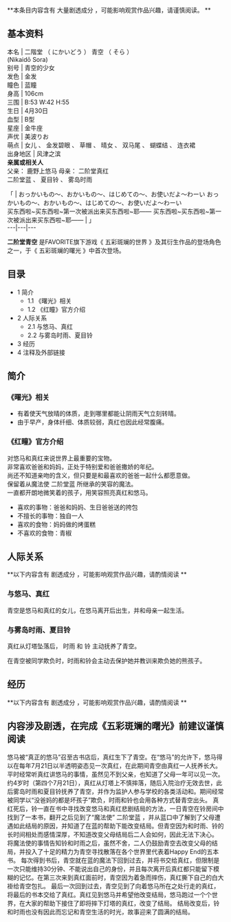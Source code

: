 **本条目内容含有 大量剧透成分  ，可能影响观赏作品兴趣，请谨慎阅读。 **

**基本资料**  
---  
本名  |  二階堂  （  にかいどう  ）  青空  （  そら  ）    
(Nikaidō Sora)  
别号  |  青空的少女   
发色  |  金发   
瞳色  |  蓝瞳   
身高  |  106cm   
三围  |  B:53 W:42 H:55   
生日  |  4月30日   
血型  |  B型   
星座  |  金牛座   
声优  |  美波りお   
萌点  |  女儿  、  金发碧眼  、  草帽  、  晴女  、  双马尾  、  蝴蝶结  、  连衣裙   
出身地区  |  风津之滨   
**亲属或相关人**  
父亲：  鹿野上悠马  母亲：  二阶堂真红  
二阶堂蓝  、  夏目铃  、  雾岛时雨  
  
「  |  おっかいもの～、おかいもの～、はじめての～、お使いだよ～わーい  おっかいもの～、おかいもの～、はじめての～、お使いだよ～わーい    
买东西啦~买东西啦~第一次被派出来买东西啦~耶——  买东西啦~买东西啦~第一次被派出来买东西啦~耶——  |  」   
---|---|---  
  
**二阶堂青空** 是FAVORITE旗下游戏《  五彩斑斓的世界  》及其衍生作品的登场角色之一，于《  五彩斑斓的曙光  》中首次登场。

##  目录

  * 1  简介 
    * 1.1  《曙光》相关 
    * 1.2  《红瞳》官方介绍 
  * 2  人际关系 
    * 2.1  与悠马、真红 
    * 2.2  与雾岛时雨、夏目铃 
  * 3  经历 
  * 4  注释及外部链接 

##  简介

###  《曙光》相关

  * 有着使天气放晴的体质，走到哪里都能让阴雨天气立刻转晴。 
  * 由于早产，身体纤细、体质较弱，真红也因此经常腹痛。 

###  《红瞳》官方介绍

对悠马和真红来说世界上最重要的宝物。  
非常喜欢爸爸和妈妈，正处于特别爱和爸爸撒娇的年纪。  
尚还不知道亲吻的含义，但只要是和最喜欢的爸爸一起什么都愿意做。  
保留着从魔法使  二阶堂蓝  所继承的笑容的魔法。  
一直都开朗地微笑着的孩子，用笑容照亮真红和悠马。

  * 喜欢的事物：爸爸和妈妈、生日爸爸送的挎包 
  * 不擅长的事物：独自一人 
  * 喜欢的食物：妈妈做的烤蛋糕 
  * 不喜欢的食物：青椒 

##  人际关系

**以下内容含有 剧透成分  ，可能影响观赏作品兴趣，请酌情阅读 **

###  与悠马、真红

青空是悠马和真红的女儿，在悠马离开后出生，并和母亲一起生活。

###  与雾岛时雨、夏目铃

真红从灯塔坠落后，  时雨  和  铃  主动抚养了青空。

在青空被同学欺负时，时雨和铃会主动去保护她并教训来欺负她的熊孩子。

##  经历

**以下内容含有 剧透成分  ，可能影响观赏作品兴趣，请酌情阅读 **

内容涉及剧透，在完成《五彩斑斓的曙光》前建议谨慎阅读  
---  
悠马被“真正的悠马”召至古书店后，真红生下了青空。在“悠马”的允许下，悠马得以在每年7月21日以半透明姿态见一次真红，在此期间青空由真红一人抚养长大。平时经常听真红讲悠马的事情，虽然见不到父亲，也知道了父母一年可以见一次。
约4岁时（第四个7月21日），真红从灯塔上不慎摔落，随后入院治疗无效去世，此后雾岛时雨和夏目铃抚养了青空，并作为监护人参与学校的各类活动和。期间经常被同学以“没爸妈的都是坏孩子”欺负，时雨和铃也会用各种方式替青空出头。
真红死后，铃一直在书中寻找改变悠马和真红悲剧结局的方法，一日青空在铃房间中找到了一本书，翻开之后见到了“魔法使”  二阶堂蓝
，并从蓝口中了解到了父母遭遇如此结局的原因，并知道了在蓝的帮助下能改变结局。但青空因为和时雨、铃的长时间相处而感情深厚，不知道改变父母结局后二人会如何，因此无法下决心。
将魔法使的事情告知铃和时雨之后，虽然不舍，二人仍鼓励青空去改变父母的结局，并投入了十足的精力为青空寻找散落在各个世界里代表着Happy End的五本书。
每次得到书后，青空就在蓝的魔法下回到过去，并将书交给真红，但限制是一次只能维持30分钟、不能说出自己的身份，并且每次离开后真红都只能留下模糊的记忆。在第三次来到真红面前时，青空因为着急而摔伤，真红撕下自己的白大褂给青空包扎。
最后一次回到过去，青空见到了向着悠马所在之处行走的真红，将最后的书本交给了真红。真红见到悠马并希望他改变结局，悠马跑过一个个世界，在大家的帮助下接住了即将摔下灯塔的真红，改变了结局。
结局改变后，铃和时雨也没有因此而忘记和青空生活的时光，故事迎来了圆满的结局。  
  
  